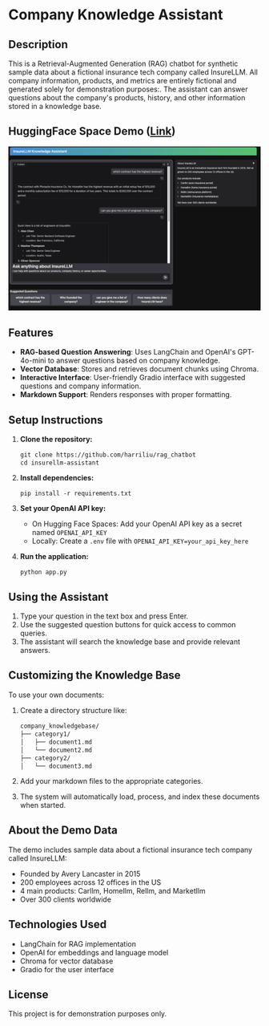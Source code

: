 # Company Knowledge Assistant

## Description

This is a Retrieval-Augmented Generation (RAG) chatbot for synthetic sample data about a fictional insurance tech company called InsureLLM. All company information, products, and metrics are entirely fictional and generated solely for demonstration purposes:. The assistant can answer questions about the company's products, history, and other information stored in a knowledge base.

## HuggingFace Space Demo ([Link](https://huggingface.co/spaces/harriliu1129/company_knowledge_rag_chatbot))

![UI](https://github.com/harriliu/rag_chatbot/blob/main/demo_ui.png)

## Features

- **RAG-based Question Answering**: Uses LangChain and OpenAI's GPT-4o-mini to answer questions based on company knowledge.
- **Vector Database**: Stores and retrieves document chunks using Chroma.
- **Interactive Interface**: User-friendly Gradio interface with suggested questions and company information.
- **Markdown Support**: Renders responses with proper formatting.

## Setup Instructions

1. **Clone the repository:**
   ```
   git clone https://github.com/harriliu/rag_chatbot
   cd insurellm-assistant
   ```

2. **Install dependencies:**
   ```
   pip install -r requirements.txt
   ```

3. **Set your OpenAI API key:**
   - On Hugging Face Spaces: Add your OpenAI API key as a secret named `OPENAI_API_KEY`
   - Locally: Create a `.env` file with `OPENAI_API_KEY=your_api_key_here`

4. **Run the application:**
   ```
   python app.py
   ```

## Using the Assistant

1. Type your question in the text box and press Enter.
2. Use the suggested question buttons for quick access to common queries.
3. The assistant will search the knowledge base and provide relevant answers.

## Customizing the Knowledge Base

To use your own documents:

1. Create a directory structure like:
   ```
   company_knowledgebase/
   ├── category1/
   │   ├── document1.md
   │   └── document2.md
   ├── category2/
   │   └── document3.md
   ```

2. Add your markdown files to the appropriate categories.

3. The system will automatically load, process, and index these documents when started.

## About the Demo Data

The demo includes sample data about a fictional insurance tech company called InsureLLM:

- Founded by Avery Lancaster in 2015
- 200 employees across 12 offices in the US
- 4 main products: Carllm, Homellm, Rellm, and Marketllm
- Over 300 clients worldwide

## Technologies Used

- LangChain for RAG implementation
- OpenAI for embeddings and language model
- Chroma for vector database
- Gradio for the user interface

## License

This project is for demonstration purposes only.
